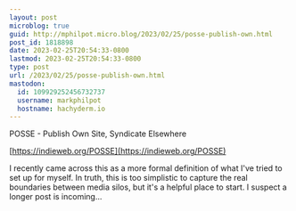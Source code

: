 ```yaml
---
layout: post
microblog: true
guid: http://mphilpot.micro.blog/2023/02/25/posse-publish-own.html
post_id: 1818898
date: 2023-02-25T20:54:33-0800
lastmod: 2023-02-25T20:54:33-0800
type: post
url: /2023/02/25/posse-publish-own.html
mastodon:
  id: 109929252456732737
  username: markphilpot
  hostname: hachyderm.io
---
```

POSSE - Publish Own Site, Syndicate Elsewhere

[https://indieweb.org/POSSE](https://indieweb.org/POSSE)

I recently came across this as a more formal definition of what I've tried to set up for myself. In truth, this is too simplistic to capture the real boundaries between media silos, but it's a helpful place to start. I suspect a longer post is incoming...

